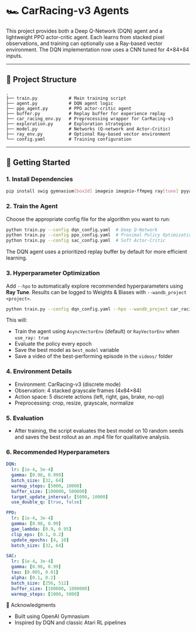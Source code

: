 # 🏎️ CarRacing-v3 Agents

This project provides both a Deep Q-Network (DQN) agent and a lightweight PPO actor-critic agent. Each learns from stacked pixel observations, and training can optionally use a Ray-based vector environment. The DQN implementation now uses a CNN tuned for 4×84×84 inputs.

---

## 📂 Project Structure
```text
.
├── train.py            # Main training script
├── agent.py            # DQN agent logic
├── ppo_agent.py        # PPO actor-critic agent
├── buffer.py           # Replay buffer for experience replay
├── car_racing_env.py   # Preprocessing wrapper for CarRacing-v3
├── exploration.py      # Exploration strategies
├── model.py            # Networks (Q-network and Actor-Critic)
├── ray_env.py          # Optional Ray-based vector environment
└── config.yaml         # Training configuration
```
---

## 🚀 Getting Started

### 1. Install Dependencies

```bash
pip install swig gymnasium[box2d] imageio imageio-ffmpeg ray[tune] pyyaml optuna
```

### 2. Train the Agent

Choose the appropriate config file for the algorithm you want to run:

```bash
python train.py --config dqn_config.yaml  # Deep Q-Network
python train.py --config ppo_config.yaml  # Proximal Policy Optimization
python train.py --config sac_config.yaml  # Soft Actor-Critic
```

The DQN agent uses a prioritized replay buffer by default for more efficient learning.

### 3. Hyperparameter Optimization

Add `--hpo` to automatically explore recommended hyperparameters using **Ray Tune**.
Results can be logged to Weights & Biases with `--wandb_project <project>`.

```bash
python train.py --config dqn_config.yaml --hpo --wandb_project car_racing
```

This will:
- Train the agent using `AsyncVectorEnv` (default) or `RayVectorEnv` when `use_ray: true`
- Evaluate the policy every epoch
- Save the best model as `best_model` variable
- Save a video of the best-performing episode in the `videos/` folder

### 4. Environment Details
- Environment: CarRacing-v3 (discrete mode)
- Observation: 4 stacked grayscale frames (4x84×84)
- Action space: 5 discrete actions (left, right, gas, brake, no-op)
- Preprocessing: crop, resize, grayscale, normalize

### 5. Evaluation
- After training, the script evaluates the best model on 10 random seeds and saves the best rollout as an .mp4 file for qualitative analysis.

### 6. Recommended Hyperparameters

```yaml
DQN:
  lr: [1e-4, 5e-4]
  gamma: [0.98, 0.999]
  batch_size: [32, 64]
  warmup_steps: [5000, 10000]
  buffer_size: [100000, 500000]
  target_update_interval: [5000, 10000]
  use_double_q: [true, false]

PPO:
  lr: [1e-4, 3e-4]
  gamma: [0.98, 0.99]
  gae_lambda: [0.9, 0.95]
  clip_eps: [0.1, 0.2]
  update_epochs: [4, 10]
  batch_size: [32, 64]

SAC:
  lr: [1e-4, 3e-4]
  gamma: [0.98, 0.99]
  tau: [0.005, 0.01]
  alpha: [0.1, 0.2]
  batch_size: [256, 512]
  buffer_size: [100000, 1000000]
  warmup_steps: [1000, 5000]
```

📌 Acknowledgments
- Built using OpenAI Gymnasium
- Inspired by DQN and classic Atari RL pipelines
